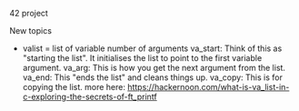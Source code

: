 42 project

New topics
- valist
	= list of variable number of arguments
	va_start: Think of this as "starting the list". It initialises the list to point to the first variable argument.
	va_arg: This is how you get the next argument from the list.
	va_end: This "ends the list" and cleans things up.
	va_copy: This is for copying the list.
	more here: https://hackernoon.com/what-is-va_list-in-c-exploring-the-secrets-of-ft_printf
